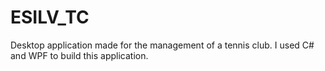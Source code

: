 # ESILV_TC
Desktop application made for the management of a tennis club. I used C# and WPF to build this application.
